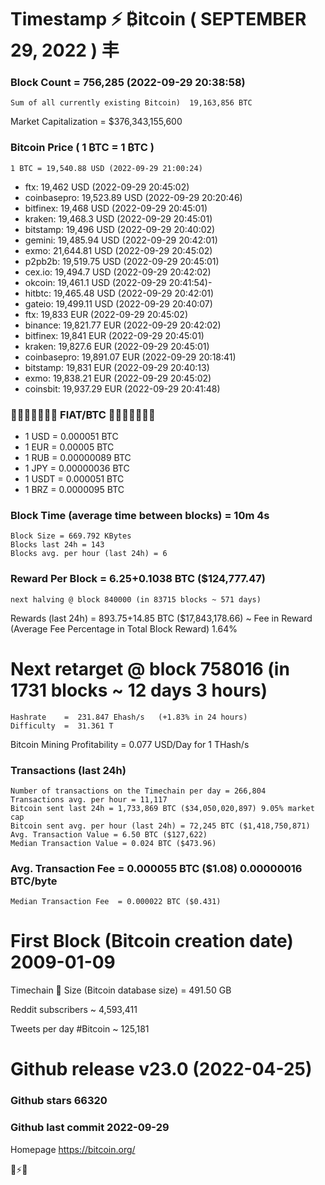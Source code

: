 # Timestamp ⚡ ₿itcoin ( SEPTEMBER 29, 2022 ) 丰

### Block Count	= 756,285 (2022-09-29 20:38:58)
    Sum of all currently existing Bitcoin)	19,163,856 BTC
Market Capitalization = $376,343,155,600
### Bitcoin Price  ( 1 ₿TC = 1 ₿TC )
	1 BTC = 19,540.88 USD (2022-09-29 21:00:24)
- ftx: 19,462 USD (2022-09-29 20:45:02)
- coinbasepro: 19,523.89 USD (2022-09-29 20:20:46)
- bitfinex: 19,468 USD (2022-09-29 20:45:01)
- kraken: 19,468.3 USD (2022-09-29 20:45:01)
- bitstamp: 19,496 USD (2022-09-29 20:40:02)
- gemini: 19,485.94 USD (2022-09-29 20:42:01)
- exmo: 21,644.81 USD (2022-09-29 20:45:02)
- p2pb2b: 19,519.75 USD (2022-09-29 20:45:01)
- cex.io: 19,494.7 USD (2022-09-29 20:42:02)
- okcoin: 19,461.1 USD (2022-09-29 20:41:54)- 
- hitbtc: 19,465.48 USD (2022-09-29 20:42:01)
- gateio: 19,499.11 USD (2022-09-29 20:40:07)
- ftx: 19,833 EUR (2022-09-29 20:45:02)
- binance: 19,821.77 EUR (2022-09-29 20:42:02)
- bitfinex: 19,841 EUR (2022-09-29 20:45:01)
- kraken: 19,827.6 EUR (2022-09-29 20:45:01)
- coinbasepro: 19,891.07 EUR (2022-09-29 20:18:41)
- bitstamp: 19,831 EUR (2022-09-29 20:40:13)
- exmo: 19,838.21 EUR (2022-09-29 20:45:02)
- coinsbit: 19,937.29 EUR (2022-09-29 20:41:48)
### 💱💶💵💩💷💴💱 FIAT/BTC 💱💴💷💩💵💶💱
- 1 USD = 0.000051 BTC
- 1 EUR = 0.00005 BTC
- 1 RUB = 0.00000089 BTC
- 1 JPY = 0.00000036 BTC
- 1 USDT = 0.000051 BTC
- 1 BRZ = 0.0000095 BTC
### Block Time (average time between blocks)	= 10m 4s
    Block Size = 669.792 KBytes
    Blocks last 24h = 143
    Blocks avg. per hour (last 24h) = 6
### Reward Per Block	= 6.25+0.1038 BTC ($124,777.47) 
    next halving @ block 840000 (in 83715 blocks ~ 571 days)
Rewards (last 24h)	= 893.75+14.85 BTC ($17,843,178.66) ~ Fee in Reward (Average Fee Percentage in Total Block Reward)	1.64%
# Next retarget @ block 758016 (in 1731 blocks ~ 12 days 3 hours)
    Hashrate    =  231.847 Ehash/s   (+1.83% in 24 hours)
    Difficulty  =  31.361 T

Bitcoin Mining Profitability = 0.077 USD/Day for 1 THash/s
### Transactions (last 24h)
    Number of transactions on the Timechain per day = 266,804
    Transactions avg. per hour = 11,117
    Bitcoin sent last 24h = 1,733,869 BTC ($34,050,020,897) 9.05% market cap
    Bitcoin sent avg. per hour (last 24h) = 72,245 BTC ($1,418,750,871)
    Avg. Transaction Value = 6.50 BTC ($127,622)
    Median Transaction Value = 0.024 BTC ($473.96)
### Avg. Transaction Fee = 0.000055 BTC ($1.08) 0.00000016 BTC/byte
    Median Transaction Fee  = 0.000022 BTC ($0.431)
# First Block (Bitcoin creation date)	2009-01-09
Timechain 🪩 Size (Bitcoin database size)	= 491.50 GB

Reddit subscribers	~  4,593,411

Tweets per day #Bitcoin	~  125,181

# Github release	v23.0 (2022-04-25)
### Github stars	66320
### Github last commit	2022-09-29

Homepage	https://bitcoin.org/

💙⚡💜
